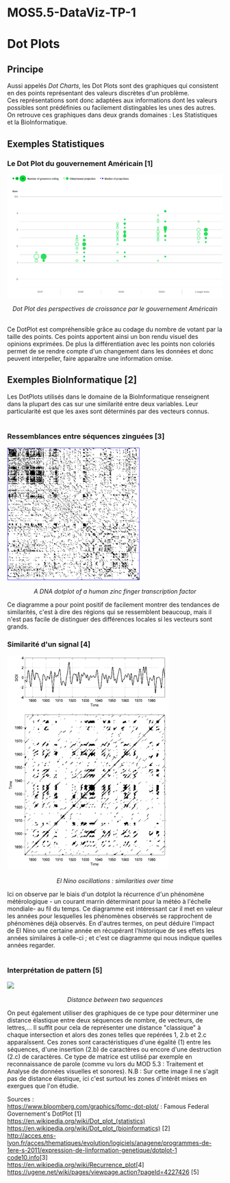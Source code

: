 # MOS5.5-DataViz-TP-1

<h1 style:"fontsize:20pt;"> Dot Plots </h1>

<h2>Principe</h2>
<div>
Aussi appelés <i>Dot Charts</i>, les Dot Plots sont des graphiques qui consistent en des points représentant des valeurs discrètes d'un problème.<br/>
Ces représentations sont donc adaptées aux informations dont les valeurs possibles sont prédéfinies ou facilement distingables les unes des autres.<br/>
On retrouve ces graphiques dans deux grands domaines :  Les Statistiques et la BioInformatique.
</div>

<h2> Exemples Statistiques </h2>
<h3> Le Dot Plot du gouvernement Américain [1]</h3>
<img src="img/FEDDotPlot.png" />
<p style="fontsize:10pt; text-align:center;"><i>Dot Plot des perspectives de croissance par le gouvernement Américain</i></p>
<br/>
<div> Ce DotPlot est compréhensible grâce au codage du nombre de votant par la taille des points. Ces points apportent ainsi un bon rendu visuel des opinions exprimées. De plus la différentiation avec les points non coloriés permet de se rendre compte d'un changement dans les données et donc peuvent interpeller, faire apparaître une information omise.
</div>

<h2> Exemples BioInformatique [2]</h2>

<div>
Les DotPlots utilisés dans le domaine de la BioInformatique renseignent dans la plupart des cas sur une similarité entre deux variables. Leur particularité est que les axes sont déterminés par des vecteurs connus.
</div>
<br/>
<h3>Ressemblances entre séquences zinguées [3]</h3>
<img src="img/Zinc-finger-dot-plot.png" />
<p style="fontsize:10pt; text-align:center;"><i>A DNA dotplot of a human zinc finger transcription factor</i></p>

<div> 
Ce diagramme a pour point positif de facilement montrer des tendances de similarités, c'est à dire des régions qui se ressemblent beaucoup, mais il n'est pas facile de distinguer des différences locales si les vecteurs sont grands.
</div>


<h3>Similarité d'un signal [4]</h3>
<img src="img/Rp_soi.gif"/>
<p style="fontsize:10pt; text-align:center;"><i>El Nino oscillations : similarities over time</i></p>

<div> 
Ici on observe par le biais d'un dotplot la récurrence d'un phénomène métérologique - un courant marrin déterminant pour la météo à l'échelle mondiale- au fil du temps.
Ce diagramme est intéressant car il met en valeur les années pour lesquelles les phénomènes observés se rapprochent de phénomènes déjà observés. En d'autres termes, on peut déduire l'impact de El Nino une certaine année en récupérant l'historique de ses effets les années similaires à celle-ci ; et c'est ce diagramme qui nous indique quelles années regarder.
</div>
<br/>
<h3>Interprétation de pattern [5]</h3>
<img src="Interpreting Dotplot.png"/>
<p style="fontsize:10pt; text-align:center;"><i>Distance between two sequences</i></p>
<div>
On peut également utiliser des graphiques de ce type pour déterminer une distance élastique entre deux séquences de nombre, de vecteurs, de lettres,... Il suffit pour cela de représenter une distance "classique" à chaque intersection et alors des zones telles que repérées 1, 2.b et 2.c apparaîssent. 
Ces zones sont caractéristiques d'une égalité (1) entre les séquences, d'une insertion (2.b) de caractères ou encore d'une destruction (2.c) de caractères.
Ce type de matrice est utilisé par exemple en reconnaissance de parole (comme vu lors du MOD 5.3 : Traitement et Analyse de données visuelles et sonores).
N.B : Sur cette image il ne s'agit pas de distance élastique, ici c'est surtout les zones d'intérêt mises en exergues que l'on étudie.
</div>




Sources :<br/> 
https://www.bloomberg.com/graphics/fomc-dot-plot/ : Famous Federal Governement's DotPlot [1]<br/>
https://en.wikipedia.org/wiki/Dot_plot_(statistics) <br/>
https://en.wikipedia.org/wiki/Dot_plot_(bioinformatics) [2]<br/>
http://acces.ens-lyon.fr/acces/thematiques/evolution/logiciels/anagene/programmes-de-1ere-s-2011/expression-de-linformation-genetique/dotplot-1 <br/>
<a href='http://www.code10.info/index.php%3Foption%3Dcom_content%26view%3Darticle%26id%3D64:inroduction-to-dot-plots%26catid%3D52:cat_coding_algorithms_dot-plots%26Itemid%3D76'>code10.info</a>[3]<br/>
<a href='https://en.wikipedia.org/wiki/Recurrence_plot'>https://en.wikipedia.org/wiki/Recurrence_plot</a>[4]<br/>
https://ugene.net/wiki/pages/viewpage.action?pageId=4227426 [5]
